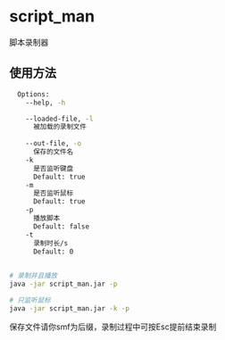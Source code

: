 # script_man

脚本录制器


## 使用方法

```bash
  Options:
    --help, -h

    --loaded-file, -l
      被加载的录制文件
      
    --out-file, -o
      保存的文件名
    -k
      是否监听键盘
      Default: true
    -m
      是否监听鼠标
      Default: true
    -p
      播放脚本
      Default: false
    -t
      录制时长/s
      Default: 0

      
# 录制并且播放
java -jar script_man.jar -p

# 只监听鼠标
java -jar script_man.jar -k -p
```

保存文件请你smf为后缀，录制过程中可按Esc提前结束录制
